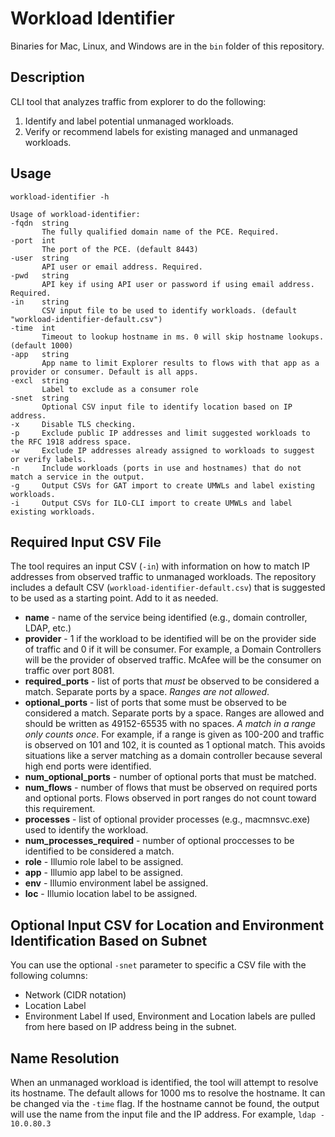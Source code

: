 # Workload Identifier

Binaries for Mac, Linux, and Windows are in the `bin` folder of this repository.

## Description
CLI tool that analyzes traffic from explorer to do the following: 
1. Identify and label potential unmanaged workloads.
2. Verify or recommend labels for existing managed and unmanaged workloads.

## Usage
`workload-identifier -h`
```
Usage of workload-identifier:
-fqdn  string
       The fully qualified domain name of the PCE. Required.
-port  int
       The port of the PCE. (default 8443)
-user  string
       API user or email address. Required.
-pwd   string
       API key if using API user or password if using email address. Required.
-in    string
       CSV input file to be used to identify workloads. (default "workload-identifier-default.csv")
-time  int
       Timeout to lookup hostname in ms. 0 will skip hostname lookups. (default 1000)
-app   string
       App name to limit Explorer results to flows with that app as a provider or consumer. Default is all apps.
-excl  string
       Label to exclude as a consumer role
-snet  string
       Optional CSV input file to identify location based on IP address.
-x     Disable TLS checking.
-p     Exclude public IP addresses and limit suggested workloads to the RFC 1918 address space.
-w     Exclude IP addresses already assigned to workloads to suggest or verify labels.
-n     Include workloads (ports in use and hostnames) that do not match a service in the output.
-g     Output CSVs for GAT import to create UMWLs and label existing workloads.
-i     Output CSVs for ILO-CLI import to create UMWLs and label existing workloads.
```

## Required Input CSV File
The tool requires an input CSV (`-in`) with information on how to match IP addresses from observed traffic to unmanaged workloads. The repository includes a default CSV (`workload-identifier-default.csv`) that is suggested to be used as a starting point. Add to it as needed.
* **name** - name of the service being identified (e.g., domain controller, LDAP, etc.)
* **provider** - 1 if the workload to be identified will be on the provider side of traffic and 0 if it will be consumer. For example, a Domain Controllers will be the provider of observed traffic. McAfee will be the consumer on traffic over port 8081.
* **required_ports** - list of ports that _must_ be observed to be considered a match. Separate ports by a space. *_Ranges are not allowed_*.
* **optional_ports** - list of ports that some must be observed to be considered a match. Separate ports by a space. Ranges are allowed and should be written as 49152-65535 with no spaces. *_A match in a range only counts once_*. For example, if a range is given as 100-200 and traffic is observed on 101 and 102, it is counted as 1 optional match. This avoids situations like a server matching as a domain controller because several high end ports were identified.
* **num_optional_ports** - number of optional ports that must be matched.
* **num_flows** - number of flows that must be observed on required ports and optional ports. Flows observed in port ranges do not count toward this requirement.
* **processes** - list of optional provider processes (e.g., macmnsvc.exe) used to identify the workload.
* **num_processes_required** - number of optional proccesses to be identified to be considered a match.
* **role** - Illumio role label to be assigned.
* **app** - Illumio app label to be assigned.
* **env** - Illumio environment label be assigned.
* **loc** - Illumio location label to be assigned.

## Optional Input CSV for Location and Environment Identification Based on Subnet
You can use the optional `-snet` parameter to specific a CSV file with the following columns:
* Network (CIDR notation)
* Location Label
* Environment Label
If used, Environment and Location labels are pulled from here based on IP address being in the subnet.

## Name Resolution
When an unmanaged workload is identified, the tool will attempt to resolve its hostname. The default allows for 1000 ms to resolve the hostname. It can be changed via the `-time` flag. If the hostname cannot be found, the output will use the name from the input file and the IP address. For example, `ldap - 10.0.80.3`